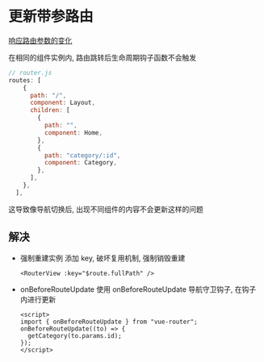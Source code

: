 # 更新带参路由

[响应路由参数的变化](https://router.vuejs.org/zh/guide/essentials/dynamic-matching.html)

在相同的组件实例内, 路由跳转后生命周期钩子函数不会触发

```js
// router.js
routes: [
    {
      path: "/",
      component: Layout,
      children: [
        {
          path: "",
          component: Home,
        },
        {
          path: "category/:id",
          component: Category,
        },
      ],
    },
  ],
```

这导致像导航切换后, 出现不同组件的内容不会更新这样的问题

## 解决

- 强制重建实例
  添加 key, 破坏复用机制, 强制销毁重建

  ```vue
  <RouterView :key="$route.fullPath" />
  ```

- onBeforeRouteUpdate
  使用 onBeforeRouteUpdate 导航守卫钩子, 在钩子内进行更新
  ```vue
  <script>
  import { onBeforeRouteUpdate } from "vue-router";
  onBeforeRouteUpdate((to) => {
    getCategory(to.params.id);
  });
  </script>
  ```
